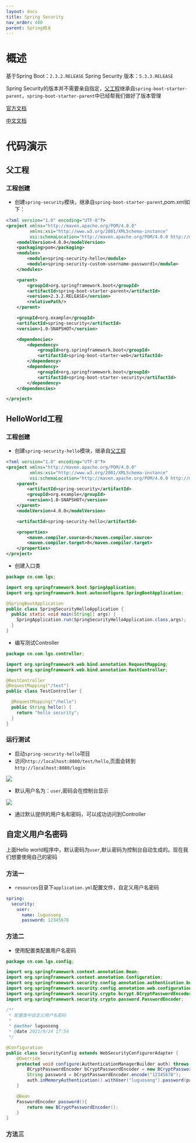 ```yaml
---
layout: docs
title: Spring Security
nav_order: 400
parent: Spring相关
---
```

# 概述

基于Spring Boot：`2.3.2.RELEASE`
Spring Security 版本：`5.3.3.RELEASE`

Spring Security的版本并不需要亲自指定，[父工程](#父工程)继承自`spring-boot-starter-parent`，`spring-boot-starter-parent`中已经帮我们做好了版本管理

[官方文档](https://docs.spring.io/spring-security/site/docs/5.3.3.RELEASE/reference/html5/)

[中文文档](http://docs.jcohy.com/docs/spring-security/5.3.0.RELEASE/html5/zh-cn)

# 代码演示

## 父工程

### 工程创建

- 创建`spring-security`模块，继承自`spring-boot-starter-parent`,pom.xml如下：

```xml
<?xml version="1.0" encoding="UTF-8"?>
<project xmlns="http://maven.apache.org/POM/4.0.0"
         xmlns:xsi="http://www.w3.org/2001/XMLSchema-instance"
         xsi:schemaLocation="http://maven.apache.org/POM/4.0.0 http://maven.apache.org/xsd/maven-4.0.0.xsd">
    <modelVersion>4.0.0</modelVersion>
    <packaging>pom</packaging>
    <modules>
        <module>spring-security-hello</module>
        <module>spring-security-custom-username-password1</module>
    </modules>

    <parent>
        <groupId>org.springframework.boot</groupId>
        <artifactId>spring-boot-starter-parent</artifactId>
        <version>2.3.2.RELEASE</version>
        <relativePath/>
    </parent>

    <groupId>org.example</groupId>
    <artifactId>spring-security</artifactId>
    <version>1.0-SNAPSHOT</version>

    <dependencies>
        <dependency>
            <groupId>org.springframework.boot</groupId>
            <artifactId>spring-boot-starter-web</artifactId>
        </dependency>
        <dependency>
            <groupId>org.springframework.boot</groupId>
            <artifactId>spring-boot-starter-security</artifactId>
        </dependency>
    </dependencies>

</project>
```

## HelloWorld工程

### 工程创建

- 创建`spring-security-hello`模块，继承自[父工程](#父工程)

```xml
<?xml version="1.0" encoding="UTF-8"?>
<project xmlns="http://maven.apache.org/POM/4.0.0"
         xmlns:xsi="http://www.w3.org/2001/XMLSchema-instance"
         xsi:schemaLocation="http://maven.apache.org/POM/4.0.0 http://maven.apache.org/xsd/maven-4.0.0.xsd">
    <parent>
        <artifactId>spring-security</artifactId>
        <groupId>org.example</groupId>
        <version>1.0-SNAPSHOT</version>
    </parent>
    <modelVersion>4.0.0</modelVersion>

    <artifactId>spring-security-hello</artifactId>

    <properties>
        <maven.compiler.source>8</maven.compiler.source>
        <maven.compiler.target>8</maven.compiler.target>
    </properties>
</project>
```

- 创建入口类

```java
package cn.com.lgs;

import org.springframework.boot.SpringApplication;
import org.springframework.boot.autoconfigure.SpringBootApplication;

@SpringBootApplication
public class SpringSecurityHelloApplication {
  public static void main(String[] args) {
    SpringApplication.run(SpringSecurityHelloApplication.class,args);
  }
}
```

- 编写测试Controller

```java
package cn.com.lgs.controller;

import org.springframework.web.bind.annotation.RequestMapping;
import org.springframework.web.bind.annotation.RestController;

@RestController
@RequestMapping("/test")
public class TestController {

  @RequestMapping("/hello")
  public String hello() {
    return "hello security";
  }
}
```

### 运行测试

- 启动`spring-security-hello`项目
- 访问`http://localhost:8080/test/hello`,页面会转到`http://localhost:8080/login`

![](https://cdn.jsdelivr.net/gh/guosonglu/images@master/blog-img/202109230908900.png)

- 默认用户名为：`user`,密码会在控制台显示

![](https://cdn.jsdelivr.net/gh/guosonglu/images@master/blog-img/202109230909889.png)

- 通过默认提供的用户名和密码，可以成功访问到Controller

## 自定义用户名密码

上面Hello world程序中，默认密码为`user`,默认密码为控制台自动生成的。现在我们想要使用自己的密码

### 方法一

- `resources`目录下`application.yml`配置文件，自定义用户名密码

```yaml
spring:
  security:
    user:
      name: luguosong
      password: 12345678
```

### 方法二

- 使用配置类配置用户名密码

```java
package cn.com.lgs.config;

import org.springframework.context.annotation.Bean;
import org.springframework.context.annotation.Configuration;
import org.springframework.security.config.annotation.authentication.builders.AuthenticationManagerBuilder;
import org.springframework.security.config.annotation.web.configuration.WebSecurityConfigurerAdapter;
import org.springframework.security.crypto.bcrypt.BCryptPasswordEncoder;
import org.springframework.security.crypto.password.PasswordEncoder;

/**
 * 配置类中自定义用户名密码
 *
 * @author luguosong
 * @date 2021/9/24 17:54
 */

@Configuration
public class SecurityConfig extends WebSecurityConfigurerAdapter {
    @Override
    protected void configure(AuthenticationManagerBuilder auth) throws Exception {
        BCryptPasswordEncoder bCryptPasswordEncoder = new BCryptPasswordEncoder();
        String password = bCryptPasswordEncoder.encode("12345678");
        auth.inMemoryAuthentication().withUser("luguosong").password(password).roles("admin");
    }

    @Bean
    PasswordEncoder password(){
        return new BCryptPasswordEncoder();
    }
}
```

### 方法三

